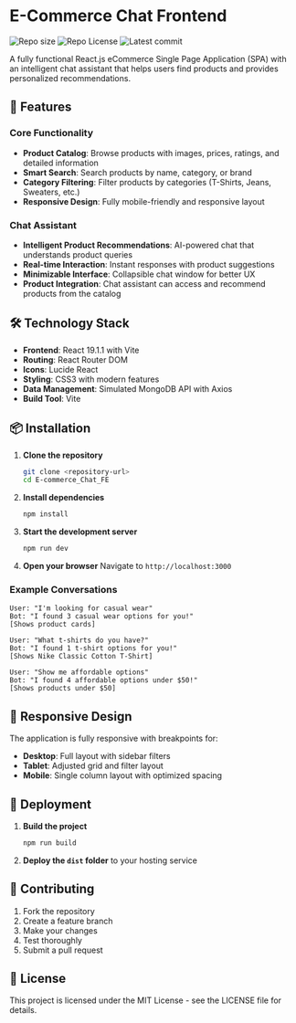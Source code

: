 # E-Commerce Chat Frontend

![Repo size](https://img.shields.io/github/repo-size/Mar-Issah/langChain_apps)
![Repo License](https://img.shields.io/github/license/Mar-Issah/langChain_apps.svg)
![Latest commit](https://img.shields.io/github/last-commit/Mar-Issah/langChain_apps/master?style=round-square)

A fully functional React.js eCommerce Single Page Application (SPA) with an intelligent chat assistant that helps users find products and provides personalized recommendations.

## 🚀 Features

### Core Functionality

- **Product Catalog**: Browse products with images, prices, ratings, and detailed information
- **Smart Search**: Search products by name, category, or brand
- **Category Filtering**: Filter products by categories (T-Shirts, Jeans, Sweaters, etc.)
- **Responsive Design**: Fully mobile-friendly and responsive layout

### Chat Assistant

- **Intelligent Product Recommendations**: AI-powered chat that understands product queries
- **Real-time Interaction**: Instant responses with product suggestions
- **Minimizable Interface**: Collapsible chat window for better UX
- **Product Integration**: Chat assistant can access and recommend products from the catalog

## 🛠️ Technology Stack

- **Frontend**: React 19.1.1 with Vite
- **Routing**: React Router DOM
- **Icons**: Lucide React
- **Styling**: CSS3 with modern features
- **Data Management**: Simulated MongoDB API with Axios
- **Build Tool**: Vite

## 📦 Installation

1. **Clone the repository**

   ```bash
   git clone <repository-url>
   cd E-commerce_Chat_FE
   ```

2. **Install dependencies**

   ```bash
   npm install
   ```

3. **Start the development server**

   ```bash
   npm run dev
   ```

4. **Open your browser**
   Navigate to `http://localhost:3000`

### Example Conversations

```
User: "I'm looking for casual wear"
Bot: "I found 3 casual wear options for you!"
[Shows product cards]

User: "What t-shirts do you have?"
Bot: "I found 1 t-shirt options for you!"
[Shows Nike Classic Cotton T-Shirt]

User: "Show me affordable options"
Bot: "I found 4 affordable options under $50!"
[Shows products under $50]
```

## 📱 Responsive Design

The application is fully responsive with breakpoints for:

- **Desktop**: Full layout with sidebar filters
- **Tablet**: Adjusted grid and filter layout
- **Mobile**: Single column layout with optimized spacing

## 🚀 Deployment

1. **Build the project**

   ```bash
   npm run build
   ```

2. **Deploy the `dist` folder** to your hosting service

## 🤝 Contributing

1. Fork the repository
2. Create a feature branch
3. Make your changes
4. Test thoroughly
5. Submit a pull request

## 📄 License

This project is licensed under the MIT License - see the LICENSE file for details.
